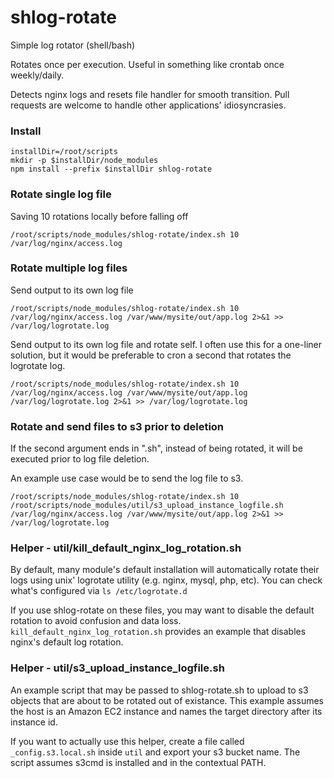 # shlog-rotate
Simple log rotator (shell/bash)

Rotates once per execution. Useful in something like crontab once weekly/daily.

Detects nginx logs and resets file handler for smooth transition. Pull requests are welcome to handle other applications' idiosyncrasies.


### Install
```
installDir=/root/scripts
mkdir -p $installDir/node_modules
npm install --prefix $installDir shlog-rotate
```


### Rotate single log file
Saving 10 rotations locally before falling off
```
/root/scripts/node_modules/shlog-rotate/index.sh 10 /var/log/nginx/access.log
```


### Rotate multiple log files
Send output to its own log file
```
/root/scripts/node_modules/shlog-rotate/index.sh 10 /var/log/nginx/access.log /var/www/mysite/out/app.log 2>&1 >> /var/log/logrotate.log
```
Send output to its own log file and rotate self. I often use this for a one-liner solution, but it would be preferable to cron a second that rotates the logrotate log.
```
/root/scripts/node_modules/shlog-rotate/index.sh 10 /var/log/nginx/access.log /var/www/mysite/out/app.log /var/log/logrotate.log 2>&1 >> /var/log/logrotate.log
```


### Rotate and send files to s3 prior to deletion
If the second argument ends in ".sh", instead of being rotated, it will be executed prior to log file deletion.

An example use case would be to send the log file to s3.
```
/root/scripts/node_modules/shlog-rotate/index.sh 10 /root/scripts/node_modules/util/s3_upload_instance_logfile.sh /var/log/nginx/access.log /var/www/mysite/out/app.log 2>&1 >> /var/log/logrotate.log
```


### Helper - util/kill_default_nginx_log_rotation.sh
By default, many module's default installation will automatically rotate their logs using unix' logrotate utility (e.g. nginx, mysql, php, etc). You can check what's configured via ```ls /etc/logrotate.d```

If you use shlog-rotate on these files, you may want to disable the default rotation to avoid confusion and data loss. ```kill_default_nginx_log_rotation.sh``` provides an example that disables nginx's default log rotation.


### Helper - util/s3_upload_instance_logfile.sh
An example script that may be passed to shlog-rotate.sh to upload to s3 objects that are about to be rotated out of existance. This example assumes the host is an Amazon EC2 instance and names the target directory after its instance id.

If you want to actually use this helper, create a file called ```_config.s3.local.sh``` inside ```util``` and export your s3 bucket name. The script assumes s3cmd is installed and in the contextual PATH.

